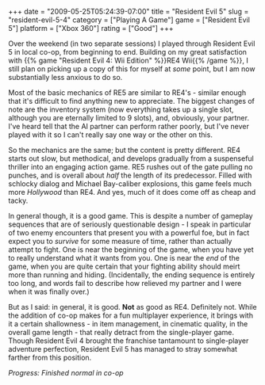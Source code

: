 +++
date = "2009-05-25T05:24:39-07:00"
title = "Resident Evil 5"
slug = "resident-evil-5-4"
category = ["Playing A Game"]
game = ["Resident Evil 5"]
platform = ["Xbox 360"]
rating = ["Good"]
+++

Over the weekend (in two separate sessions) I played through Resident Evil 5 in local co-op, from beginning to end.  Building on my great satisfaction with {{% game "Resident Evil 4: Wii Edition" %}}RE4 Wii{{% /game %}}, I still plan on picking up a copy of this for myself at <i>some</i> point, but I am now substantially less anxious to do so.

Most of the basic mechanics of RE5 are similar to RE4's - similar enough that it's difficult to find anything new to appreciate.  The biggest changes of note are the inventory system (now everything takes up a single slot, although you are eternally limited to 9 slots), and, obviously, your partner.  I've heard tell that the AI partner can perform rather poorly, but I've never played with it so I can't really say one way or the other on this.

So the mechanics are the same; but the content is pretty different.  RE4 starts out slow, but methodical, and develops gradually from a suspenseful thriller into an engaging action game.  RE5 rushes out of the gate pulling no punches, and is overall about <i>half</i> the length of its predecessor.  Filled with schlocky dialog and Michael Bay-caliber explosions, this game feels much more <i>Hollywood</i> than RE4.  And yes, much of it does come off as cheap and tacky.

In general though, it is a good game.  This is despite a number of gameplay sequences that are of seriously questionable design - I speak in particular of two enemy encounters that present you with a powerful foe, but in fact expect you to <i>survive</i> for some measure of time, rather than actually attempt to fight.  One is near the beginning of the game, when you have yet to really understand what it wants from you.  One is near the <i>end</i> of the game, when you are quite certain that your fighting ability should meirt more than running and hiding.  (Incidentally, the ending sequence is entirely too long, and words fail to describe how relieved my partner and I were when it was finally over.)

But as I said: in general, it is good.  <b>Not</b> as good as RE4.  Definitely not.  While the addition of co-op makes for a fun multiplayer experience, it brings with it a certain shallowness - in item management, in cinematic quality, in the overall game length - that really detract from the single-player game.  Though Resident Evil 4 brought the franchise tantamount to single-player adventure perfection, Resident Evil 5 has managed to stray somewhat farther from this position.

<i>Progress: Finished normal in co-op</i>
